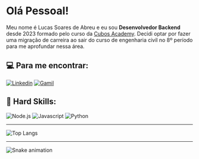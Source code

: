 # Olá Pessoal!

Meu nome é Lucas Soares de Abreu e eu sou **Desenvolvedor Backend** desde 2023 formado pelo curso da [Cubos Academy](https://cubos.academy/). Decidi optar por fazer uma migração de carreira ao sair do curso de engenharia civil no 8º período para me aprofundar nessa área.

## 💻 Para me encontrar:

[![Linkedin](https://img.shields.io/badge/LinkedIn-0077B5?style=for-the-badge&logo=linkedin&logoColor=white)](https://www.linkedin.com/in/lucas-soares-in/) <a href="mailto:lsdeabreu@gmail.com">![Gamil](https://img.shields.io/badge/Gmail-D14836?style=for-the-badge&logo=gmail&logoColor=white)</a> 


## 🚀 Hard Skills:
![Node.js](https://img.shields.io/badge/Node%20js-339933?style=for-the-badge&logo=nodedotjs&logoColor=white) ![Javascript](https://img.shields.io/badge/JavaScript-323330?style=for-the-badge&logo=javascript&logoColor=F7DF1E) ![Python](https://img.shields.io/badge/Python-FFD43B?style=for-the-badge&logo=python&logoColor=blue)





---------------------------------------------------------------------------------------------------

![Top Langs](https://github-readme-stats.vercel.app/api/top-langs/?username=xLucasSA&theme=tokyonight&custom_title=Top%20%Linguagens)

---------------------------------------------------------------------------------------------------
<img src="https://raw.githubusercontent.com/xLucasSA/xLucasSA/output/snake.svg" alt="Snake animation" />

###
